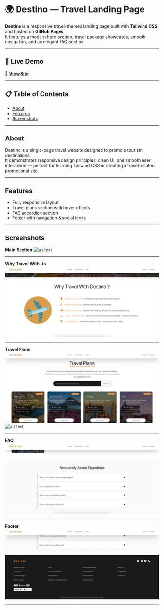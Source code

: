 # 🌍 Destino — Travel Landing Page

**Destino** is a responsive travel-themed landing page built with **Tailwind CSS** and hosted on **GitHub Pages**.  
It features a modern hero section, travel package showcases, smooth navigation, and an elegant FAQ section.

---

## 🚀 Live Demo

🔗 **[View Site](https://summbal122.github.io/Destino/)**

---

## 📋 Table of Contents
- [About](#about)
- [Features](#features)
- [Screenshots](#screenshots)

---

##  About
Destino is a single-page travel website designed to promote tourism destinations.  
It demonstrates responsive design principles, clean UI, and smooth user interaction — perfect for learning Tailwind CSS or creating a travel-related promotional site.

---

##  Features
- Fully responsive layout
- Travel plans section with hover effects
- FAQ accordion section
- Footer with navigation & social icons

---

## Screenshots

**Main Section**
![alt text](image.png)
___

**Why Travel With Us**
![alt text](image-1.png)
___ 

**Travel Plans**
![alt text](image-2.png)
![alt text](image-3.png)
___

**FAQ**
![alt text](image-4.png)
___

**Footer**
![alt text](image-5.png)

___